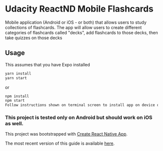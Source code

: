 # Udacity ReactND Mobile Flashcards
Mobile application (Android or iOS - or both) that allows users to study collections of flashcards. The app will allow users to create different categories of flashcards called "decks", add flashcards to those decks, then take quizzes on those decks

## Usage

This assumes that you have Expo installed

```bash
yarn install
yarn start
```
or
```bash
npm install
npm start
Follow instructions shown on terminal screen to install app on device or emulatore.
```

### This project is tested only on Android but should work on iOS as well.

This project was bootstrapped with [Create React Native App](https://github.com/react-community/create-react-native-app).

The most recent version of this guide is available [here](https://github.com/react-community/create-react-native-app/blob/master/react-native-scripts/template/README.md).
